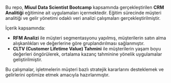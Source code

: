 Bu repo, **Miuul Data Scientist Bootcamp** kapsamında gerçekleştirilen **CRM Analitiği** eğitimine ait uygulamaları içermektedir. Eğitim sürecinde müşteri analitiği ve gelir yönetimi odaklı veri analizi çalışmaları gerçekleştirilmiştir. 

İçerik kapsamında:
- **RFM Analizi** ile müşteri segmentasyonu yapılmış, müşterilerin satın alma alışkanlıkları ve değerlerine göre gruplandırılması sağlanmıştır.  
- **CLTV (Customer Lifetime Value) Tahmini** ile müşterilerin yaşam boyu değerleri öngörülerek, ortalama kazanç tahminine yönelik uygulamalar geliştirilmiştir.  

Bu çalışmalar, işletmelerin müşteri bazlı stratejik kararlarını desteklemek ve gelirlerini optimize etmek amacıyla hazırlanmıştır. 
